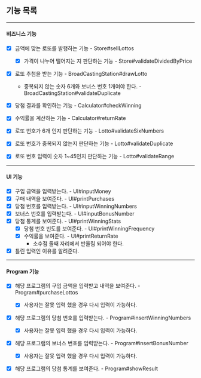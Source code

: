 ## 기능 목록

---

#### 비즈니스 기능

- [x] 금액에 맞는 로또를 발행하는 기능 - Store#sellLottos
    - [x] 가격이 나누어 떨어지는 지 판단하는 기능 - Store#validateDividedByPrice


- [x] 로또 추첨을 받는 기능 - BroadCastingStation#drawLotto
    - 중복되지 않는 숫자 6개와 보너스 번호 1개여야 한다. - BroadCastingStation#validateDuplicate


- [x] 당첨 결과를 확인하는 기능 - Calculator#checkWinning


- [x] 수익률을 계산하는 기능 - Calculator#returnRate


- [x] 로또 번호가 6개 인지 판단하는 기능 - Lotto#validateSixNumbers
- [x] 로또 번호가 중복되지 않는지 판단하는 기능 - Lotto#validateDuplicate
- [x] 로또 번호 입력이 숫자 1~45인지 판단하는 기능 - Lotto#validateRange

---

#### UI 기능

- [x] 구입 금액을 입력받는다. - UI#inputMoney
- [x] 구매 내역을 보여준다. - UI#printPurchases
- [x] 당첨 번호를 입력받는다. - UI#inputWinningNumbers
- [x] 보너스 번호를 입력받는다. - UI#inputBonusNumber
- [x] 당첨 통계를 보여준다. - UI#printWinningStats
    - [x] 당첨 번호 빈도를 보여준다. - UI#printWinningFrequency
    - [x] 수익률을 보여준다. - UI#printReturnRate
        - 소수점 둘째 자리에서 반올림 되어야 한다.
- [x] 틀린 입력인 이유를 알려준다.

---

#### Program 기능

- [x] 해당 프로그램의 구입 금액을 입력받고 내역을 보여준다. - Program#purchaseLottos
    - [x] 사용자는 잘못 입력 했을 경우 다시 입력이 가능하다.


- [x] 해당 프로그램의 당첨 번호를 입력받는다. - Program#insertWinningNumbers
    - [x] 사용자는 잘못 입력 했을 경우 다시 입력이 가능하다.


- [x] 해당 프로그램의 보너스 번호를 입력받는다. - Program#insertBonusNumber
    - [x] 사용자는 잘못 입력 했을 경우 다시 입력이 가능하다.


- [x] 해당 프로그램의 당첨 통계를 보여준다. - Program#showResult
